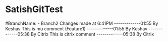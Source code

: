 # SatishGitTest
#BranchName: - Branch2
Changes made at 6:41PM
-------------01:55 By Keshav
This is mu comment (Feature1)
-------------01:55 By Keshav
-------------05:38 By Citrix
This is citrix comment
-------------05:38 By Citrix